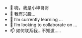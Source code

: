 - 👋 嗨，我是小坤哥哥
- 👀 我有兴趣...
- 🌱 I’m currently learning ...
- 💞️ I’m looking to collaborate on ...
- 📫 如何联系我...不知道.....

<!---
9529041/9529041 is a ✨ special ✨ repository because its `README.md` (this file) appears on your GitHub profile.
You can click the Preview link to take a look at your changes.
--->
